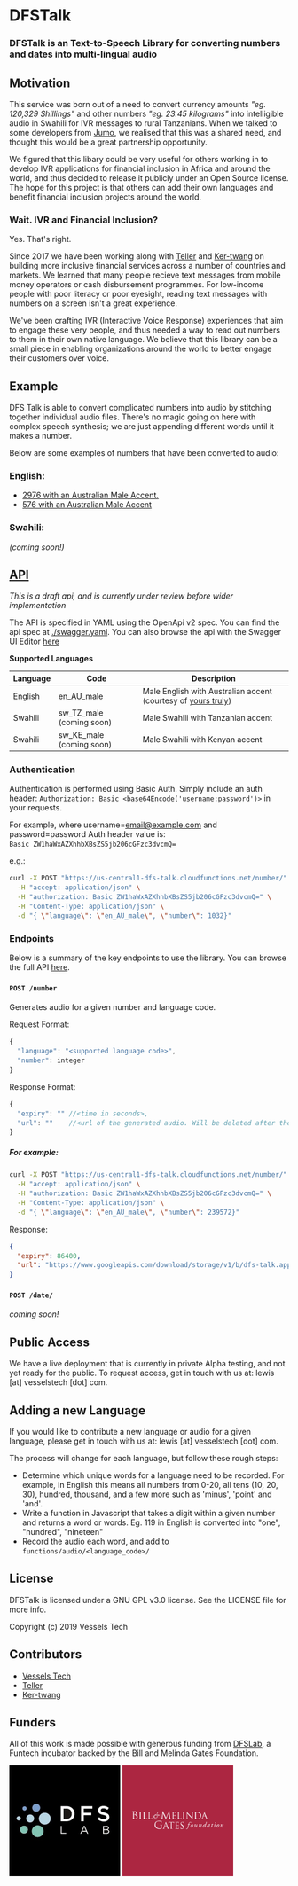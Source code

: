 # DFSTalk
### DFSTalk is an Text-to-Speech Library for converting numbers and dates into multi-lingual audio

## Motivation

This service was born out of a need to convert currency amounts _"eg. 120,329 Shillings"_ and other numbers _"eg. 23.45 kilograms"_ into intelligible audio in Swahili for IVR messages to rural Tanzanians. When we talked to some developers from [Jumo](https://www.jumo.world/), we realised that this was a shared need, and thought this would be a great partnership opportunity. 

We figured that this libary could be very useful for others working in to develop IVR applications for financial inclusion in Africa and around the world, and thus decided to release it publicly under an Open Source license. The hope for this project is that others can add their own languages and benefit financial inclusion projects around the world.


### Wait. IVR and Financial Inclusion?

Yes. That's right.

Since 2017 we have been working along with [Teller](textteller.com) and [Ker-twang](http://ker-twang.com/) on building more inclusive financial services across a number of countries and markets. We learned that many people recieve text messages from mobile money operators or cash disbursement programmes. For low-income people with poor literacy or poor eyesight, reading text messages with numbers on a screen isn't a great experience.

We've been crafting IVR (Interactive Voice Response) experiences that aim to engage these very people, and thus needed a way to read out numbers to them in their own native language. We believe that this library can be a small piece in enabling organizations around the world to better engage their customers over voice.


## Example

DFS Talk is able to convert complicated numbers into audio by stitching together individual audio files. There's no magic going on here with complex speech synthesis; we are just appending different words until it makes a number.

Below are some examples of numbers that have been converted to audio:

### English:
- [2976 with an Australian Male Accent.](./docs/audio/en_AU_male_2976.mp3?raw=true)
- [576 with an Australian Male Accent](./docs/audio/en_AU_male_577.mp3?raw=true)

### Swahili:
_(coming soon!)_


## [API](https://vessels-tech.github.io/dfstalk/docs/index.html)

_This is a draft api, and is currently under review before wider implementation_

The API is specified in YAML using the OpenApi v2 spec. You can find the api spec at [./swagger.yaml](./swagger.yaml). You can also browse the api with the Swagger UI Editor [here](https://vessels-tech.github.io/dfstalk/docs/index.html)

__Supported Languages__

| Language | Code | Description |
| --- | --- | --- |
| English | en_AU_male | Male English with Australian accent (courtesy of [yours truly](https://twitter.com/lewdaly)) |
| Swahili | sw_TZ_male (coming soon) | Male Swahili with Tanzanian accent |
| Swahili | sw_KE_male (coming soon) | Male Swahili with Kenyan accent |


### Authentication

Authentication is performed using Basic Auth. Simply include an auth header: `Authorization: Basic <base64Encode('username:password')>` in your requests.

For example, where username=email@example.com and password=password
Auth header value is:  
  `Basic ZW1haWxAZXhhbXBsZS5jb206cGFzc3dvcmQ=`

e.g.:
```bash
curl -X POST "https://us-central1-dfs-talk.cloudfunctions.net/number/" \
  -H "accept: application/json" \
  -H "authorization: Basic ZW1haWxAZXhhbXBsZS5jb206cGFzc3dvcmQ=" \
  -H "Content-Type: application/json" \
  -d "{ \"language\": \"en_AU_male\", \"number\": 1032}"
```


### Endpoints

Below is a summary of the key endpoints to use the library. You can browse the full API [here](https://vessels-tech.github.io/dfstalk/docs/index.html).

#### `POST /number`

Generates audio for a given number and language code.

Request Format:
```js
{
  "language": "<supported language code>",
  "number": integer
}
```

Response Format:

```js
{
  "expiry": "" //<time in seconds>,
  "url": ""    //<url of the generated audio. Will be deleted after the expiry time>
}
```

##### For example:

```bash
curl -X POST "https://us-central1-dfs-talk.cloudfunctions.net/number/" \
  -H "accept: application/json" \
  -H "authorization: Basic ZW1haWxAZXhhbXBsZS5jb206cGFzc3dvcmQ=" \
  -H "Content-Type: application/json" \
  -d "{ \"language\": \"en_AU_male\", \"number\": 239572}"
```

Response:
```json
{
  "expiry": 86400,
  "url": "https://www.googleapis.com/download/storage/v1/b/dfs-talk.appspot.com/o/generated%2Fee19ce03-5a41-4e90-a113-dfc043c57d4e.mp3?alt=media&token=1111222233334444"
}
```

#### `POST /date/`

_coming soon!_


## Public Access

We have a live deployment that is currently in private Alpha testing, and not yet ready for the public. To request access, get in touch with us at: lewis [at] vesselstech [dot] com.


## Adding a new Language

If you would like to contribute a new language or audio for a given language, please get in touch with us at: lewis [at] vesselstech [dot] com.

The process will change for each language, but follow these rough steps:
- Determine which unique words for a language need to be recorded. For example, in English this means all numbers from 0-20, all tens (10, 20, 30), hundred, thousand, and a few more such as 'minus', 'point' and 'and'.
- Write a function in Javascript that takes a digit within a given number and returns a word or words. Eg. 119 in English is converted into "one", "hundred", "nineteen" 
- Record the audio each word, and add to `functions/audio/<language_code>/`


## License

DFSTalk is licensed under a GNU GPL v3.0 license. See the LICENSE file for more info.

Copyright (c) 2019 Vessels Tech

## Contributors

- [Vessels Tech](https://vesselstech.com)
- [Teller](https://textteller.com)
- [Ker-twang](http://ker-twang.com/)


## Funders

All of this work is made possible with generous funding from [DFSLab](https://dfslab.net/), a Funtech incubator backed by the Bill and Melinda Gates Foundation.

<img src="./docs/img/dfs_logo.jpg" width="200">
<img src="./docs/img/gates_logo.jpg" width="200">

